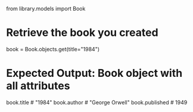 from library.models import Book

# Retrieve the book you created

book = Book.objects.get(title="1984")

# Expected Output: Book object with all attributes

book.title # "1984"
book.author # "George Orwell"
book.published # 1949
